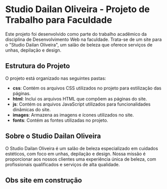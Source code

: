 # Studio Dailan Oliveira - Projeto de Trabalho para Faculdade

Este projeto foi desenvolvido como parte do trabalho acadêmico da disciplina de Desenvolvimento Web na faculdade. Trata-se de um site para o "Studio Dailan Oliveira", um salão de beleza que oferece serviços de unhas, depilação e design.

## Estrutura do Projeto

O projeto está organizado nas seguintes pastas:

- **css**: Contém os arquivos CSS utilizados no projeto para estilização das páginas.
- **html**: Inclui os arquivos HTML que compõem as páginas do site.
- **js**: Contém os arquivos JavaScript utilizados para funcionalidades dinâmicas do site.
- **images**: Armazena as imagens e ícones utilizados no site.
- **fonts**: Contém as fontes utilizadas no projeto.

## Sobre o Studio Dailan Oliveira

O Studio Dailan Oliveira é um salão de beleza especializado em cuidados estéticos, com foco em unhas, depilação e design. Nossa missão é proporcionar aos nossos clientes uma experiência única de beleza, com profissionais qualificados e serviços de alta qualidade.

## Obs site em construção
